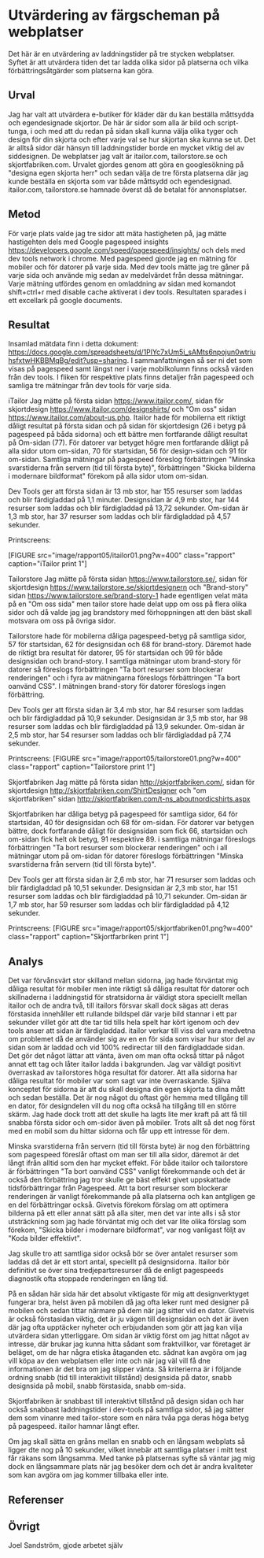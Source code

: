 Utvärdering av färgscheman på webplatser
=======================

Det här är en utvärdering av laddningstider på tre stycken webplatser. Syftet är att utvärdera tiden det tar ladda olika sidor på platserna och vilka förbättringsåtgärder som platserna kan göra.

Urval
-----------------------

Jag har valt att utvärdera e-butiker för kläder där du kan beställa måttsydda och egendesignade skjortor. De här är sidor som alla är bild och script-tunga, i och med att du redan på sidan skall kunna välja olika tyger och design för din skjorta och efter varje val se hur skjortan ska kunna se ut. Det är alltså sidor där hänsyn till laddningstider borde en mycket viktig del av siddesignen. De webplatser jag valt är itailor.com, tailorstore.se och skjortfabriken.com. Urvalet gjordes genom att göra en googlesökning på "designa egen skjorta herr" och sedan välja de tre första platserna där jag kunde beställa en skjorta som var både måttsydd och egendesignad. itailor.com, tailorstore.se hamnade överst då de betalat för annonsplatser.

Metod
-----------------------

För varje plats valde jag tre sidor att mäta hastigheten på, jag mätte hastigehten dels med Google pagespeed insights https://developers.google.com/speed/pagespeed/insights/ och dels med dev tools network i chrome. Med pagespeed gjorde jag en mätning för mobiler och för datorer på varje sida. Med dev tools mätte jag tre gåner på varje sida och använde mig sedan av medelvärdet från dessa mätningar. Varje mätning utfördes genom en omladdning av sidan med komandot shift+ctrl+r med disable cache aktiverat i dev tools. Resultaten sparades i ett excellark på google documents.

Resultat
-----------------------

Insamlad mätdata finn i detta dokument: https://docs.google.com/spreadsheets/d/1PlYc7xUm5i_sAMts6npojun0wtriuhsfxtwHKBBMqBg/edit?usp=sharing. I sammanfattningen så ser ni det som visas på pagespeed samt längst ner i varje mobilkolumn finns också värden från dev tools. I fliken för respektive plats finns detaljer från pagespeed och samliga tre mätningar från dev tools för varje sida.


iTailor
Jag mätte på första sidan https://www.itailor.com/, sidan för skjortdesign https://www.itailor.com/designshirts/ och "Om oss" sidan https://www.itailor.com/about-us.php.
Itailor hade för mobilerna ett riktigt dåligt resultat på första sidan och på sidan för skjortdesign (26 i betyg på pagespeed på båda sidorna) och ett bättre men fortfarande dåligt resultat på Om-sidan (77). För datorer var betyget högre men fortfarande dåligt på alla sidor utom om-sidan, 70 för startsidan, 56 för design-sidan och 91 för om-sidan.
Samtliga mätningar på pagespeed föreslog förbättringen "Minska svarstiderna från servern (tid till första byte)", förbättringen "Skicka bilderna i modernare bildformat" förekom på alla sidor utom om-sidan.

Dev Tools ger att första sidan är 13 mb stor, har 155 resurser som laddas och blir färdigladdad på 1,1 minuter. Designsidan är 4,9 mb stor, har 144 resurser som laddas och blir färdigladdad på 13,72 sekunder.
Om-sidan är 1,3 mb stor, har 37 resurser som laddas och blir färdigladdad på 4,57 sekunder.

Printscreens:

[FIGURE src="image/rapport05/itailor01.png?w=400" class="rapport" caption="iTailor print 1"]

Tailorstore
Jag mätte på första sidan https://www.tailorstore.se/, sidan för skjortdesign https://www.tailorstore.se/skjortdesignern och "Brand-story" sidan https://www.tailorstore.se/brand-story-1 hade egentligen velat mäta på en "Om oss sida" men tailor store hade delat upp om oss på flera olika sidor och då valde jag jag brandstory med förhoppningen att den bäst skall motsvara om oss på övriga sidor.

Tailorstore hade för mobilerna dåliga pagespeed-betyg på samtliga sidor, 57 för startsidan, 62 för designsidan och 68 för brand-story. Däremot hade de riktigt bra resultat för datorer, 95 för startsidan och 99 för både designsidan och brand-story. I samtliga mätningar utom brand-story för datorer så föreslogs förbättringen "Ta bort resurser som blockerar renderingen" och i fyra av mätningarna föreslogs förbättringen "Ta bort oanvänd CSS". I mätningen brand-story för datorer föreslogs ingen förbättring.

Dev Tools ger att första sidan är 3,4 mb stor, har 84 resurser som laddas och blir färdigladdad på 10,9 sekunder. Designsidan är 3,5 mb stor, har 98 resurser som laddas och blir färdigladdad på 13,9 sekunder.
Om-sidan är 2,5 mb stor, har 54 resurser som laddas och blir färdigladdad på 7,74 sekunder.

Printscreens:
[FIGURE src="image/rapport05/tailorstore01.png?w=400" class="rapport" caption="Tailorstore print 1"]

Skjortfabriken
Jag mätte på första sidan http://skjortfabriken.com/, sidan för skjortdesign http://skjortfabriken.com/ShirtDesigner och "om skjortfabriken" sidan http://skjortfabriken.com/t-ns_aboutnordicshirts.aspx

Skjortfabriken har dåliga betyg på pagespeed för samtliga sidor, 64 för startsidan, 40 för designsidan och 68 för om-sidan. För datorer var betygen bättre, dock fortfarande dåligt för designsidan som fick 66, startsidan och om-sidan fick helt ok betyg, 91 respektive 89. i samtliga mätningar föreslogs förbättringen "Ta bort resurser som blockerar renderingen" och i all mätningar utom på om-sidan för datorer föreslogs förbättringen "Minska svarstiderna från servern (tid till första byte)".

Dev Tools ger att första sidan är 2,6 mb stor, har 71 resurser som laddas och blir färdigladdad på 10,51 sekunder. Designsidan är 2,3 mb stor, har 151 resurser som laddas och blir färdigladdad på 10,71 sekunder.
Om-sidan är 1,7 mb stor, har 59 resurser som laddas och blir färdigladdad på 4,12 sekunder.

Printscreens:
[FIGURE src="image/rapport05/skjortfabriken01.png?w=400" class="rapport" caption="Skjortfarbriken print 1"]

Analys
-----------------------

Det var förvånsvärt stor skilland mellan sidorna, jag hade förväntat mig dåliga resultat för mobiler men inte riktigt så dåliga resultat för datorer och skillnaderna i laddningstid för stratsidorna är väldigt stora speciellt mellan itailor och de andra två, till itailors försvar skall dock sägas att deras förstasida innehåller ett rullande bildspel där varje bild stannar i ett par sekunder villet gör att dte tar tid tills hela spelt har kört igenom och dev tools anser att sidan är färdigladdad. itailor verkar till viss del vara medvetna om problemet då de använder sig av en en för sida som visar hur stor del av sidan som är laddad och vid 100% redirectar till den färdigladdade sidan. Det gör det något lättar att vänta, även om man ofta också tittar på något annat ett tag och låter itailor ladda i bakgrunden. Jag var väldigt positivt överraskad av tailorstores höga resultat för datorer.
Att alla sidorna har dåliga resultat för mobiler var som sagt var inte överraskande. Själva konceptet för sidorna är att du skall designa din egen skjorta ta dina mått och sedan beställa. Det är nog något du oftast gör hemma med tillgång till en dator, för designdelen vill du nog ofta också ha tillgång till en större skärm. Jag hade dock trott att det skulle ha lagts lite mer kraft på att få till snabba första sidor och om-sidor även på mobiler. Trots allt så det nog först med en mobil som du hittar sidorna och får upp ett intresse för dem.

Minska svarstiderna från servern (tid till första byte) är nog den förbättring som pagespeed föreslår oftast om man ser till alla sidor, däremot är det långt ifrån alltid som den har mycket effekt. För både itailor och tailorstore är förbättringen "Ta bort oanvänd CSS" vanligt förekommande och det är också den förbättring jag tror skulle ge bäst effekt givet uppskattade tidsförbättringar från Pagespeed. Att ta bort resurser som blockerar renderingen är vanligt förekommande på alla platserna och kan antgligen ge en del förbättringar också. Givetvis förekom förslag om att optimera bilderna på ett eller annat sätt på alla siter, men det var inte alls i så stor utsträckning som jag hade förväntat mig och det var lite olika förslag som förekom, "Skicka bilder i modernare bildformat", var nog vanligast följt av "Koda bilder effektivt".

Jag skulle tro att samtliga sidor också bör se över antalet resurser som laddas då det är ett stort antal, speciellt på designsidorna. Itailor bör definitivt se över sina tredjepartsresurser då de enligt pagespeeds diagnostik ofta stoppade renderingen en lång tid.

På en sådan här sida här det absolut viktigaste för mig att designverktyget fungerar bra, helst även på mobilen då jag ofta leker runt med designer på mobilen och sedan tittar närmare på dem när jag sitter vid en dator. Givetvis är också förstasidan viktig, det är ju vägen till designsidan och det är även där jag ofta upptäcker nyheter och erbjudanden som gör att jag kan vilja utvärdera sidan ytterliggare. Om sidan är viktig först om jag hittat något av intresse, där brukar jag kunna hitta sådant som fraktvillkor, var företaget är beläget, om de har några etiska åtaganden etc. sådnat kan avgöra om jag vill köpa av den webplatsen eller inte och när jag väl vill få dne informationen är det bra om jag slipper vänta. Så kriterierna är i följande ordning snabb (tid till interaktivit tillstånd) designsida på dator, snabb designsida på mobil, snabb förstasida, snabb om-sida.

Skjortfabriken är snabbast till interaktivt tillstånd på design sidan och har också snabbast laddningstider i dev-tools på samtliga sidor, så jag sätter dem som vinanre med tailor-store som en nära tvåa pga deras höga betyg på pagespeed. itailor hamnar långt efter.

Om jag skall sätta en gråns mellan en snabb och en långsam webplats så ligger dte nog på 10 sekunder, vilket innebär att samtliga platser i mitt test får räkans som långsamma. Med tanke på platsernas syfte så väntar jag mig dock en långsammare plats när jag besöker dem och det är andra kvaliteter som kan avgöra om jag kommer tillbaka eller inte.

Referenser
-----------------------

Övrigt
-----------------------

Joel Sandström, gjode arbetet själv

